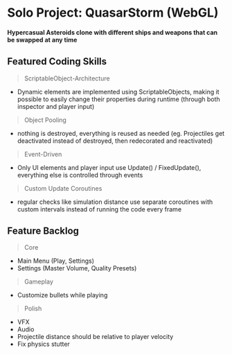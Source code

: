 # Solo Project: QuasarStorm (WebGL)

#### Hypercasual Asteroids clone with different ships and weapons that can be swapped at any time

## Featured Coding Skills

> ScriptableObject-Architecture
- Dynamic elements are implemented using ScriptableObjects, making it possible to easily change their properties during runtime (through both inspector and player input)
	
> Object Pooling
- nothing is destroyed, everything is reused as needed (eg. Projectiles get deactivated instead of destroyed, then redecorated and reactivated)
	
> Event-Driven
- Only UI elements and player input use Update() / FixedUpdate(), everything else is controlled through events
	
> Custom Update Coroutines 
- regular checks like simulation distance use separate coroutines with custom intervals instead of running the code every frame


## Feature Backlog

> Core
- Main Menu (Play, Settings)
- Settings (Master Volume, Quality Presets)

> Gameplay
- Customize bullets while playing

> Polish
- VFX
- Audio
- Projectile distance should be relative to player velocity
- Fix physics stutter

